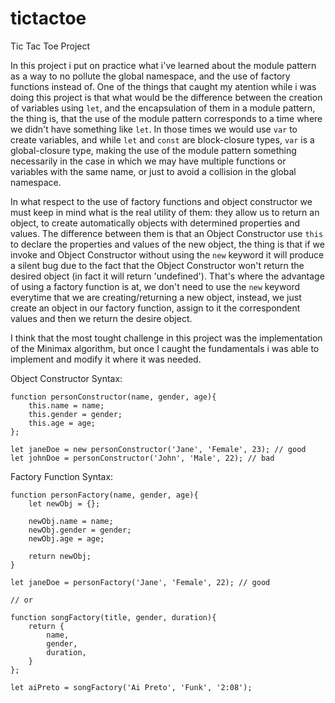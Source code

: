 # tictactoe
Tic Tac Toe Project
 
In this project i put on practice what i've learned about the module pattern as a way to no pollute the global namespace, and the use of factory functions instead of. One of the things that caught my atention while i was doing this project is that what would be the difference between the creation of variables using `let`, and the encapsulation of them in a module pattern, the thing is, that the use of the module pattern corresponds to a time where we didn't have something like `let`. In those times we would use `var` to create variables, and while `let` and `const` are block-closure types, `var` is a global-closure type, making the use of the module pattern something necessarily in the case in which we may have multiple functions or variables with the same name, or just to avoid a collision in the global namespace.

In what respect to the use of factory functions and object constructor we must keep in mind what is the real utility of them: they allow us to return an object, to create automatically objects with determined properties and values. The difference between them is that an Object Constructor use `this` to declare the properties and values of the new object, the thing is that if we invoke and Object Constructor without using the `new` keyword it will produce a silent bug due to the fact that the Object Constructor won't return the desired object (in fact it will return 'undefined'). That's where the advantage of using a factory function is at, we don't need to use the `new` keyword everytime that we are creating/returning a new object, instead, we just create an object in our factory function, assign to it the correspondent values and then we return the desire object.

I think that the most tought challenge in this project was the implementation of the Minimax algorithm, but once I caught the fundamentals i was able to implement and modify it where it was needed.

Object Constructor Syntax:
```
function personConstructor(name, gender, age){
	this.name = name;
	this.gender = gender;
	this.age = age;
};

let janeDoe = new personConstructor('Jane', 'Female', 23); // good
let johnDoe = personConstructor('John', 'Male', 22); // bad
```

Factory Function Syntax:
```
function personFactory(name, gender, age){
	let newObj = {};
	
	newObj.name = name;
	newObj.gender = gender;
	newObj.age = age;

	return newObj;
}

let janeDoe = personFactory('Jane', 'Female', 22); // good

// or

function songFactory(title, gender, duration){
	return {
		name,
		gender,
		duration,
	}
};

let aiPreto = songFactory('Ai Preto', 'Funk', '2:08');
```
